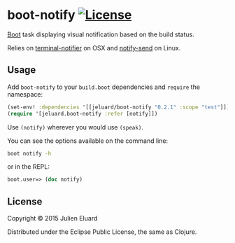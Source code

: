 # boot-notify [![License](http://img.shields.io/badge/license-EPL-blue.svg?style=flat)](https://www.eclipse.org/legal/epl-v10.html)

[Boot](https://github.com/boot-clj/boot) task displaying visual notification based on the build status.

Relies on [terminal-notifier](https://github.com/alloy/terminal-notifier) on OSX and [notify-send](http://manpages.ubuntu.com/manpages/gutsy/man1/notify-send.1.html) on Linux.

## Usage

Add `boot-notify` to your `build.boot` dependencies and `require` the namespace:

```clj
(set-env! :dependencies '[[jeluard/boot-notify "0.2.1" :scope "test"]])
(require '[jeluard.boot-notify :refer [notify]])
```

Use `(notify)` wherever you would use `(speak)`.

You can see the options available on the command line:

```bash
boot notify -h
```

or in the REPL:

```clj
boot.user=> (doc notify)
```

## License

Copyright © 2015 Julien Eluard

Distributed under the Eclipse Public License, the same as Clojure.
